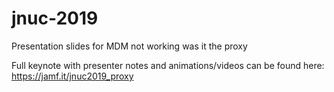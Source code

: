 # jnuc-2019
Presentation slides for MDM not working was it the proxy


Full keynote with presenter notes and animations/videos can be found here:
https://jamf.it/jnuc2019_proxy



